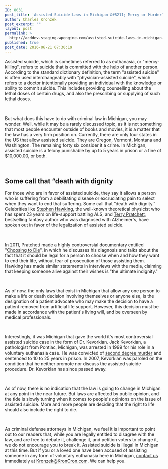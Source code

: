 ```yaml
---
ID: 8031
post_title: 'Assisted Suicide Laws in Michigan &#8211; Mercy or Murder?'
author: Charles Kronzek
post_excerpt: ""
layout: post
permalink: >
  http://acddev.staging.wpengine.com/assisted-suicide-laws-in-michigan-mercy-or-murder.html
published: true
post_date: 2016-06-21 07:30:19
---
```

<span style="font-weight: 400;">Assisted suicide, which is sometimes referred to as euthanasia, or "mercy-killing", refers to suicide that is committed with the help of another person. According to the standard dictionary definition, the term "assisted suicide" is often used interchangeably with "physician-assisted suicide", which refers to a doctor intentionally providing an individual with the knowledge or ability to commit suicide. This includes providing counselling about the lethal doses of certain drugs, and also the prescribing or supplying of such lethal doses.</span>

&nbsp;

<span style="font-weight: 400;">But what does this have to do with criminal law in Michigan, you may wonder. Well, while it may be a rarely discussed topic, as it is not something that most people encounter outside of books and movies, it is a matter that the law has a very firm position on. Currently, there are only four states in the US that allow assisted suicide. They are Oregon, Vermont, Montana and Washington. The remaining forty six consider it a crime. In Michigan, assisted suicide is a felony punishable by up to 5 years in prison or a fine of $10,000.00, or both.</span>

&nbsp;

<h2>Some call that “death with dignity</h2>


<span style="font-weight: 400;">For those who are in favor of assisted suicide, they say it allows a person who is suffering from a debilitating disease or excruciating pain to select when they want to end that suffering. Some call that “death with dignity.” Celebrities like </span><a href="http://www.hawking.org.uk/" target="_blank"><span style="font-weight: 400;">Stephen Hawking</span></a><span style="font-weight: 400;">, the well-known theoretical physicist who has spent 23 years on life-support battling ALS, and </span><a href="http://www.terrypratchettbooks.com/" target="_blank"><span style="font-weight: 400;">Terry Pratchett</span></a><span style="font-weight: 400;">, bestselling fantasy author who was diagnosed with Alzheimer's, have spoken out in favor of the legalization of assisted suicide.</span>

&nbsp;

<span style="font-weight: 400;">In 2011, Pratchett made a highly controversial documentary entitled "</span><a href="http://www.imdb.com/title/tt1929387/" target="_blank"><span style="font-weight: 400;">Choosing to Die</span></a><span style="font-weight: 400;">", in which he discusses his diagnosis and talks about the fact that it should be legal for a person to choose when and how they want to end their life, without fear of prosecution of those assisting them. Hawking has made similar statements in interviews with the media, claiming that keeping someone alive against their wishes is "the ultimate indignity." </span>

&nbsp;

<span style="font-weight: 400;">As of now, the only laws that exist in Michigan that allow any one person to make a life or death decision involving themselves or anyone else, is the designation of a patient advocate who may make the decision to have a patient removed from artificial life support. However, this decision must be made in accordance with the patient's living will, and be overseen by medical professionals. </span>

&nbsp;

<span style="font-weight: 400;">Interestingly, it was Michigan that gave the world it's most controversial assisted suicide case in the form of Dr. Kevorkian. Jack Kevorkian, a pathologist from Pontiac, Michigan, was arrested in 1999 for his role in a voluntary euthanasia case. He was convicted of </span><a href="http://acddev.staging.wpengine.com/homicide.html" target="_blank"><span style="font-weight: 400;">second degree murder</span></a><span style="font-weight: 400;"> and sentenced to 10 to 25 years in prison. In 2007, Kevorkian was paroled on the condition that he neither promote nor discuss the assisted suicide procedure. Dr. Kevorkian has since passed away. </span>

&nbsp;

<span style="font-weight: 400;">As of now, there is no indication that the law is going to change in Michigan at any point in the near future. But laws are affected by public opinion, and the tide is slowly turning when it comes to people's opinions on the issue of assisted suicide. More and more people are deciding that the right to life should also include the right to die. </span>

&nbsp;

<span style="font-weight: 400;">As criminal defense attorneys in Michigan, we feel it is important to point out to our readers that, while you are legally entitled to disagree with the law, and are free to debate it, challenge it, and petition voters to change it, we do not encourage you to break it. Assisted suicide is illegal in Michigan at this time. But if you or a loved one have been accused of assisting someone in any form of voluntary euthanasia here in Michigan, </span><a href="http://acddev.staging.wpengine.com/contact-us.html" target="_blank"><span style="font-weight: 400;">contact us</span></a><span style="font-weight: 400;"> immediately at Kronzek@KronCron.com. We can help you.</span>

&nbsp;